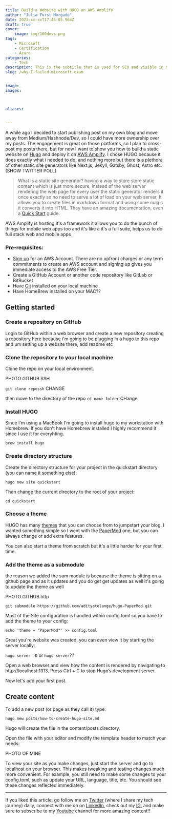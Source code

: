 ```yaml
---
title: Build a Website with HUGO on AWS Amplify
author: "Julia Furst Morgado"
date: 2023-xx-xxT17:46:05.964Z
draft: true
cover:
    image: img/100devs.png
tags: 
    - Microsoft
    - Certification
    - Azure
categories: 
    - Tech
description: This is the subtitle that is used for SEO and visible in Medium and Hashnode posts.
slug: /why-I-failed-microsoft-exam


image: 
images:



aliases:


---
```

A while ago I decided to start publishing post on my own blog and move away from Medium/Hashnode/Dev, so I could have more ownership over my posts. The engagement is great on those platforms, so I plan to cross-post my posts there, but for now I want to show you how to build a static website on [Hugo](https://gohugo.io/) and deploy it on [AWS Amplify](https://aws.amazon.com/amplify/). I chose HUGO because it does exactly what i needed to do, and nothing more but there is a plethora of other static site generators like Next.js, Jekyll, Gatsby, Ghost, Astro etc. (SHOW TWITTER POLL)

> What is a static site generator?
having a way to store store static content which is just more secure, instead of the web server rendering the web page for every user the static generator renders it once exactly so no need to serve a lot of load on your web server, It allows you to create files in markdown format and using some magic it converts it into HTML. They have an amazing documentation, even a [Quick Start](https://gohugo.io/getting-started/quick-start/) guide.

AWS Amplify is hosting it's a framework it allows you to do the bunch of things for mobile web apps too and it's like a it's a full suite, helps us to do full stack web and mobile apps

### Pre-requisites:
- [Sign up](https://portal.aws.amazon.com/billing/signup?type=enterprise#/start/email) for an AWS Account. There are no upfront charges or any term commitments to create an AWS account and signing up gives you immediate access to the AWS Free Tier.
- Create a GitHub Account or another code repository like GitLab or BitBucket
- Have [Git](https://git-scm.com/downloads) installed on your local machine
- Have HomeBrew installed on your MAC??

## Getting started
### Create a repository on GitHub
Login to GitHub within a web browser and create a new repository creating a repository here because i'm going to be plugging in a hugo to this repo and um setting up a website there, add readme etc

### Clone the repository to your local machine
Clone the repo on your local environment.

PHOTO GITHUB SSH

`git clone repossh` CHANGE

then move to the directory of the repo `cd name-folder` CHange

### Install HUGO
Since I'm using a MacBook I'm going to install hugo to my workstation with Homebrew. If you don't have Homebrew installed I highly recommend it since I use it for everyhting.

`brew install hugo`

### Create directory structure
Create the directory structure for your project in the quickstart directory (you can name it something else):

`hugo new site quickstart`

Then change the current directory to the root of your project:

`cd quickstart`

### Choose a theme
HUGO has many [themes](https://themes.gohugo.io/) that you can choose from to jumpstart your blog. I wanted something simple so I went with the [PaperMod](https://github.com/adityatelange/hugo-PaperMod) one, but you can always change or add extra features.

You can also start a theme from scratch but it's a little harder for your first time.


### Add the theme as a submodule
the reason we added the sum module is because the theme is sitting on a github page and as it updates and you do get get updates as well it's going to update the theme as well

PHOTO GITHUB http

`git submodule https://github.com/adityatelange/hugo-PaperMod.git`

Most of the Site configuration is handled within config.toml so you have to add the theme to your config:

`echo 'theme = "PaperMod"' >> config.toml`

Great you're website was created, you can even view it by starting the server locally:

`hugo server -D` or `hugo server`??

Open a web browser and view how the content is rendered by navigating to http://localhost:1313. Press Ctrl + C to stop Hugo’s development server.

Now let's add your first post.

## Create content
To add a new post (or page as they call it) type:

`hugo new posts/how-to-create-hugo-site.md`

Hugo will create the file in the content/posts directory. 

Open the file with your editor and modify the template header to match your needs:

PHOTO OF MINE

To view your site as you make changes, just start the server and go to localhost on your browser. This makes tweaking and testing changes much more convenient. For example, you still need to make some changes to your config.toml, such as update your URL, language, title, etc. You should see these changes reflected immediately.



***
If you liked this article, go follow me on [Twitter](https://twitter.com/juliafmorgado) (where I share my tech journey) daily, connect with me on on [LinkedIn](https://www.linkedin.com/in/juliafmorgado/), check out my [IG](https://www.instagram.com/juliafmorgado/), and make sure to subscribe to my [Youtube](https://www.youtube.com/c/JuliaFMorgado) channel for more amazing content!!
